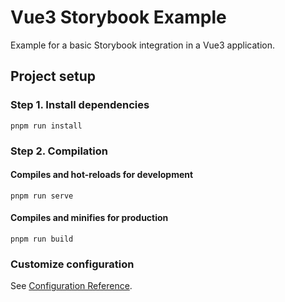 # Vue3 Storybook Example

Example for a basic Storybook integration in a Vue3 application.

## Project setup

### Step 1. Install dependencies

```
pnpm run install
```

### Step 2. Compilation

#### Compiles and hot-reloads for development

```
pnpm run serve
```

#### Compiles and minifies for production

```
pnpm run build
```

### Customize configuration

See [Configuration Reference](https://cli.vuejs.org/config/).
